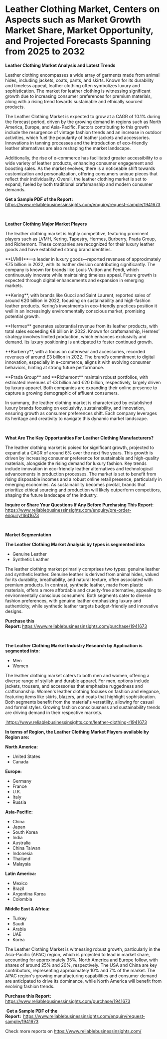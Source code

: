 <p><h1>Leather Clothing Market, Centers on Aspects such as Market Growth Market Share, Market Opportunity, and Projected Forecasts Spanning from 2025 to 2032</h1></p><p><strong>Leather Clothing Market Analysis and Latest Trends</strong></p>
<p><p>Leather clothing encompasses a wide array of garments made from animal hides, including jackets, coats, pants, and skirts. Known for its durability and timeless appeal, leather clothing often symbolizes luxury and sophistication. The market for leather clothing is witnessing significant growth due to increasing consumer preferences for premium materials, along with a rising trend towards sustainable and ethically sourced products.</p><p>The Leather Clothing Market is expected to grow at a CAGR of 10.1% during the forecast period, driven by the growing demand in regions such as North America, Europe, and Asia-Pacific. Factors contributing to this growth include the resurgence of vintage fashion trends and an increase in outdoor activities, which fuel the popularity of leather jackets and accessories. Innovations in tanning processes and the introduction of eco-friendly leather alternatives are also reshaping the market landscape.</p><p>Additionally, the rise of e-commerce has facilitated greater accessibility to a wide variety of leather products, enhancing consumer engagement and boosting sales. As the market evolves, there is a noticeable shift towards customization and personalization, offering consumers unique pieces that reflect their individuality. Overall, the leather clothing market is set to expand, fueled by both traditional craftsmanship and modern consumer demands.</p></p>
<p><strong>Get a Sample PDF of the Report:&nbsp;</strong> <a href="https://www.reliablebusinessinsights.com/enquiry/request-sample/1941673?utm_campaign=3116&utm_medium=2&utm_source=Github&utm_content=ia&utm_term=04042025&utm_id=leather-clothing">https://www.reliablebusinessinsights.com/enquiry/request-sample/1941673</a></p>
<p>&nbsp;</p>
<p><strong>Leather Clothing Major Market Players</strong></p>
<p><p>The leather clothing market is highly competitive, featuring prominent players such as LVMH, Kering, Tapestry, Hermes, Burberry, Prada Group, and Richemont. These companies are recognized for their luxury leather goods and have established strong brand identities.</p><p>**LVMH**—a leader in luxury goods—reported revenues of approximately €75 billion in 2022, with its leather division contributing significantly. The company is known for brands like Louis Vuitton and Fendi, which continuously innovate while maintaining timeless appeal. Future growth is expected through digital enhancements and expansion in emerging markets.</p><p>**Kering**, with brands like Gucci and Saint Laurent, reported sales of around €20 billion in 2022, focusing on sustainability and high-fashion leather products. Kering’s investments in eco-friendly practices position it well in an increasingly environmentally conscious market, promising potential growth.</p><p>**Hermes** generates substantial revenue from its leather products, with total sales exceeding €8 billion in 2022. Known for craftsmanship, Hermes’ strategy involves limited production, which enhances exclusivity and demand. Its luxury positioning is anticipated to foster continued growth.</p><p>**Burberry**, with a focus on outerwear and accessories, recorded revenues of around £3 billion in 2022. The brand’s commitment to digital innovation, especially in e-commerce, aligns it with evolving consumer behaviors, hinting at strong future performance.</p><p>**Prada Group** and **Richemont** maintain robust portfolios, with estimated revenues of €3 billion and €20 billion, respectively, largely driven by luxury apparel. Both companies are expanding their online presence to capture a growing demographic of affluent consumers.</p><p>In summary, the leather clothing market is characterized by established luxury brands focusing on exclusivity, sustainability, and innovation, ensuring growth as consumer preferences shift. Each company leverages its heritage and creativity to navigate this dynamic market landscape.</p></p>
<p>&nbsp;</p>
<p><strong>What Are The Key Opportunities For Leather Clothing Manufacturers?</strong></p>
<p><p>The leather clothing market is poised for significant growth, projected to expand at a CAGR of around 6% over the next five years. This growth is driven by increasing consumer preference for sustainable and high-quality materials, alongside the rising demand for luxury fashion. Key trends include innovation in eco-friendly leather alternatives and technological advancements in production processes. The market is set to benefit from rising disposable incomes and a robust online retail presence, particularly in emerging economies. As sustainability becomes pivotal, brands that prioritize ethical sourcing and production will likely outperform competitors, shaping the future landscape of the industry.</p></p>
<p><strong>Inquire or Share Your Questions If Any Before Purchasing This Report:</strong> <a href="https://www.reliablebusinessinsights.com/enquiry/pre-order-enquiry/1941673?utm_campaign=3116&utm_medium=2&utm_source=Github&utm_content=ia&utm_term=04042025&utm_id=leather-clothing">https://www.reliablebusinessinsights.com/enquiry/pre-order-enquiry/1941673</a></p>
<p>&nbsp;</p>
<p><strong>Market Segmentation</strong></p>
<p><strong>The Leather Clothing Market Analysis by types is segmented into:</strong></p>
<p><ul><li>Genuine Leather</li><li>Synthetic Leather</li></ul></p>
<p><p>The leather clothing market primarily comprises two types: genuine leather and synthetic leather. Genuine leather is derived from animal hides, valued for its durability, breathability, and natural texture, often associated with premium products. In contrast, synthetic leather, made from plastic materials, offers a more affordable and cruelty-free alternative, appealing to environmentally conscious consumers. Both segments cater to diverse fashion preferences, with genuine leather emphasizing luxury and authenticity, while synthetic leather targets budget-friendly and innovative designs.</p></p>
<p><strong>Purchase this Report:&nbsp;</strong><a href="https://www.reliablebusinessinsights.com/purchase/1941673?utm_campaign=3116&utm_medium=2&utm_source=Github&utm_content=ia&utm_term=04042025&utm_id=leather-clothing">https://www.reliablebusinessinsights.com/purchase/1941673</a></p>
<p>&nbsp;</p>
<p><strong>The Leather Clothing Market Industry Research by Application is segmented into:</strong></p>
<p><ul><li>Men</li><li>Women</li></ul></p>
<p><p>The leather clothing market caters to both men and women, offering a diverse range of stylish and durable apparel. For men, options include jackets, trousers, and accessories that emphasize ruggedness and craftsmanship. Women's leather clothing focuses on fashion and elegance, featuring items like skirts, blazers, and coats that highlight sophistication. Both segments benefit from the material's versatility, allowing for casual and formal styles. Growing fashion consciousness and sustainability trends are driving demand in their respective markets.</p></p>
<p><a href="https://www.reliablebusinessinsights.com/leather-clothing-r1941673?utm_campaign=3116&utm_medium=2&utm_source=Github&utm_content=ia&utm_term=04042025&utm_id=leather-clothing">&nbsp;https://www.reliablebusinessinsights.com/leather-clothing-r1941673</a></p>
<p><strong>In terms of Region, the Leather Clothing Market Players available by Region are:</strong></p>
<p>
    <p> <strong> North America: </strong>
        <ul>
            <li>United States</li>
            <li>Canada</li>
        </ul>
        </p> 
    <p> <strong> Europe: </strong>
        <ul>
            <li>Germany</li>
            <li>France</li>
            <li>U.K.</li>
            <li>Italy</li>
            <li>Russia</li>
        </ul>
        </p> 
    <p> <strong> Asia-Pacific: </strong>
        <ul>
            <li>China</li>
            <li>Japan</li>
            <li>South Korea</li>
            <li>India</li>
            <li>Australia</li>
            <li>China Taiwan</li>
            <li>Indonesia</li>
            <li>Thailand</li>
            <li>Malaysia</li>
        </ul>
        </p> 
    <p> <strong> Latin America: </strong>
        <ul>
            <li>Mexico</li>
            <li>Brazil</li>
            <li>Argentina Korea</li>
            <li>Colombia</li>
        </ul>
        </p> 
    <p> <strong> Middle East & Africa: </strong>
        <ul>
            <li>Turkey</li>
            <li>Saudi</li>
            <li>Arabia</li>
            <li>UAE</li>
            <li>Korea</li>
        </ul>
    </p>
    </p>
<p><p>The Leather Clothing Market is witnessing robust growth, particularly in the Asia-Pacific (APAC) region, which is projected to lead in market share, accounting for approximately 35%. North America and Europe follow, with shares of around 25% and 20%, respectively. The USA and China are key contributors, representing approximately 10% and 7% of the market. The APAC region's growing manufacturing capabilities and consumer demand are anticipated to drive its dominance, while North America will benefit from evolving fashion trends.</p></p>
<p><strong>Purchase this Report: </strong><a href="https://www.reliablebusinessinsights.com/purchase/1941673?utm_campaign=3116&utm_medium=2&utm_source=Github&utm_content=ia&utm_term=04042025&utm_id=leather-clothing">https://www.reliablebusinessinsights.com/purchase/1941673</a></p>
<p>&nbsp;<strong>Get a Sample PDF of the Report:&nbsp;&nbsp;</strong><a href="https://www.reliablebusinessinsights.com/enquiry/request-sample/1941673?utm_campaign=3116&utm_medium=2&utm_source=Github&utm_content=ia&utm_term=04042025&utm_id=leather-clothing">https://www.reliablebusinessinsights.com/enquiry/request-sample/1941673</a></p>
<p><strong></strong></p>
<p>Check more reports on <a href="https://www.reliablebusinessinsights.com/?utm_campaign=3116&utm_medium=2&utm_source=Github&utm_content=ia&utm_term=04042025&utm_id=leather-clothing">https://www.reliablebusinessinsights.com/</a></p>